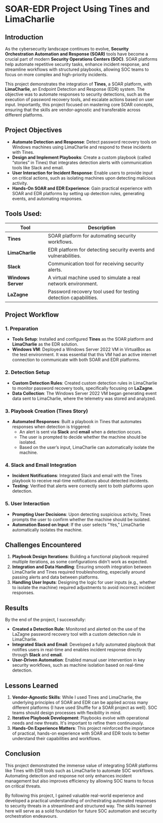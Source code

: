 # SOAR-EDR Project Using Tines and LimaCharlie

## Introduction

As the cybersecurity landscape continues to evolve, **Security Orchestration Automation and Response (SOAR)** tools have become a crucial part of modern **Security Operations Centers (SOC)**. SOAR platforms help automate repetitive security tasks, enhance incident response, and streamline workflows with structured playbooks, allowing SOC teams to focus on more complex and high-priority incidents.

This project demonstrates the integration of **Tines**, a SOAR platform, with **LimaCharlie**, an Endpoint Detection and Response (EDR) system. The objective was to automate responses to security detections, such as the execution of password recovery tools, and escalate actions based on user input. Importantly, this project focused on mastering core SOAR concepts, ensuring that the skills are vendor-agnostic and transferable across different platforms.

## Project Objectives

- **Automate Detection and Response**: Detect password recovery tools on Windows machines using LimaCharlie and respond to these incidents with Tines.
- **Design and Implement Playbooks**: Create a custom playbook (called “stories” in Tines) that integrates detection alerts with communication tools like Slack and email.
- **User Interaction for Incident Response**: Enable users to provide input on critical actions, such as isolating machines upon detecting malicious activity.
- **Hands-On SOAR and EDR Experience**: Gain practical experience with SOAR and EDR platforms by setting up detection rules, generating events, and automating responses.
  
## Tools Used:


| Tool             | Description                                                 |
|------------------|-------------------------------------------------------------|
| **Tines**        | SOAR platform for automating security workflows.             |
| **LimaCharlie**  | EDR platform for detecting security events and vulnerabilities. |
| **Slack**        | Communication tool for receiving security alerts.            |
| **Windows Server**| A virtual machine used to simulate a real network environment. |
| **LaZagne**      | Password recovery tool used for testing detection capabilities. |




## Project Workflow

### **1. Preparation**

- **Tools Setup**: Installed and configured **Tines** as the SOAR platform and **LimaCharlie** as the EDR solution.
- **Windows VM**: Deployed a Windows Server 2022 VM in VirtualBox as the test environment. It was essential that this VM had an active internet connection to communicate with both SOAR and EDR platforms.

### **2. Detection Setup**

- **Custom Detection Rules**: Created custom detection rules in LimaCharlie to monitor password recovery tools, specifically focusing on **LaZagne**.
- **Data Collection**: The Windows Server 2022 VM began generating event data sent to LimaCharlie, where the telemetry was stored and analyzed.

### **3. Playbook Creation (Tines Story)**

- **Automated Responses**: Built a playbook in Tines that automates responses when detection is triggered:
  - An alert is sent via **Slack** and **email** when a detection occurs.
  - The user is prompted to decide whether the machine should be isolated.
  - Based on the user’s input, LimaCharlie can automatically isolate the machine.

### **4. Slack and Email Integration**

- **Incident Notifications**: Integrated Slack and email with the Tines playbook to receive real-time notifications about detected incidents.
- **Testing**: Verified that alerts were correctly sent to both platforms upon detection.

### **5. User Interaction**

- **Prompting User Decisions**: Upon detecting suspicious activity, Tines prompts the user to confirm whether the machine should be isolated.
- **Automation Based on Input**: If the user selects "Yes," LimaCharlie automatically isolates the machine.

## Challenges Encountered

1. **Playbook Design Iterations**: Building a functional playbook required multiple iterations, as some configurations didn't work as expected.
2. **Integration and Data Handling**: Ensuring smooth integration between LimaCharlie and Tines required troubleshooting, especially around passing alerts and data between platforms.
3. **Handling User Inputs**: Designing the logic for user inputs (e.g., whether to isolate the machine) required adjustments to avoid incorrect incident responses.

## Results

By the end of the project, I successfully:

- **Created a Detection Rule**: Monitored and alerted on the use of the LaZagne password recovery tool with a custom detection rule in LimaCharlie.
- **Integrated Slack and Email**: Developed a fully automated playbook that notifies users in real-time and enables incident response directly through **Slack** and **email**.
- **User-Driven Automation**: Enabled manual user intervention in key security workflows, such as machine isolation based on real-time detection.

## Lessons Learned

1. **Vendor-Agnostic Skills**: While I used Tines and LimaCharlie, the underlying principles of SOAR and EDR can be applied across many different platforms {I have used Shuffle for a SOAR project as well}. SOC teams should design processes with flexibility in mind.
2. **Iterative Playbook Development**: Playbooks evolve with operational needs and new threats. It's important to refine them continuously.
3. **Hands-On Experience Matters**: This project reinforced the importance of practical, hands-on experience with SOAR and EDR tools to better understand their capabilities and workflows.

## Conclusion

This project demonstrated the immense value of integrating SOAR platforms like Tines with EDR tools such as LimaCharlie to automate SOC workflows. Automating detection and response not only enhances incident management but also improves efficiency by allowing SOC teams to focus on critical threats.

By following this project, I gained valuable real-world experience and developed a practical understanding of orchestrating automated responses to security threats in a streamlined and structured way. The skills learned here will serve as a solid foundation for future SOC automation and security orchestration endeavours.


